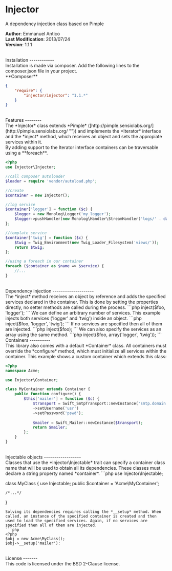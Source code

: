 Injector
========

A dependency injection class based on Pimple

**Author**: Emmanuel Antico<br/>
**Last Modification**: 2013/07/24<br/>
**Version**: 1.1.1

<br/>
Installation
------------
<br/>
Installation is made via composer. Add the following lines to the composer.json file in your project.

<br/>
**Composer**

```json
{
    "require": {
		"injector/injector": "1.1.*"
	}
}
```

<br/>
Features
--------
<br/>
The *Injector* class extends *Pimple* ([http://pimple.sensiolabs.org/](http://pimple.sensiolabs.org/ "")) and implements the *Iterator* interface and the *inject* method, which receives an object and sets the appropiate services within it.
<br/>
By adding support to the Iterator interface containers can be traversable using a **foreach**.

```php
<?php
use Injector\Injector;

//call composer autoloader
$loader = require 'vendor/autoload.php';

//create
$container = new Injector();

//log service
$container['logger'] = function ($c) {
    $logger = new Monolog\Logger('my_logger');
    $logger->pushHandler(new Monolog\Handler\StreamHandler('logs/' . date('Y-m-d') . '.log', Monolog\Logger::DEBUG));
};

//template service
$container['twig'] = function ($c) {
    $twig = Twig_Environment(new Twig_Loader_Filesystem('views/'));
    return $twig;
};

//using a foreach in our container
foreach ($container as $name => $service) {
    //...
}
```

<br/>
Dependency injection
--------------------
<br/>
The *inject* method receives an object by reference and adds the specified services declared in the container. This is done by setting the properties directly, no setter methods are called during the process.
```php
<?php
$foo = new \stdClass();
//inject the logger service
$container->inject($foo, 'logger');
```
We can define an arbitrary number of services. This example injects both services ('logger' and 'twig') inside an object.
```php
<?php
$foo = new \stdClass();
//inject both the logger and template services
$container->inject($foo, 'logger', 'twig');
```
If no services are specified then all of them are injected.
```php
<?php
$foo = new \stdClass();
//inject all services
$container->inject($foo);
```
We can also specify the services as an array using the same method.
```php
<?php
$foo = new \stdClass();
//inject all services
$container->inject($foo, array('logger', 'twig'));
```

<br/>
Containers
----------
<br/>
This library also comes with a default *Container* class. All containers must override the *configure* method, which must initialize all services within the container. This example shows a custom container which extends this class:

```php
<?php
namespace Acme;

use Injector\Container;

class MyContainer extends Container {
    public function configure() {
        $this['mailer'] = function ($c) {
            $transport = Swift_SmtpTransport::newInstance('smtp.domain.org', 25)
            ->setUsername('usr')
            ->setPassword('pswd');
            
            $mailer = Swift_Mailer::newInstance($transport);
            return $mailer;
        };
    }
}
```
<br/>
Injectable objects
------------------
<br/>
Classes that use the *Injector\Injectable* trait can specify a container class name that will be used to obtain all its dependencies. These classes must declare a string property named *container*.
```php
<?php
namespace Acme;

use Injector\Injectable;

class MyClass {
    use Injectable;
    public $container = 'Acme\\MyContainer';
    
    /*...*/
}
```
Solving its dependencies requires calling the *__setup* method. When called, an instance of the specified container is created and then used to load the specified services. Again, if no services are specified then all of them are injected.
```php
<?php
$obj = new Acme\MyClass();
$obj->__setup('mailer'):
```
<br/>
License
-------
<br/>
This code is licensed under the BSD 2-Clause license.